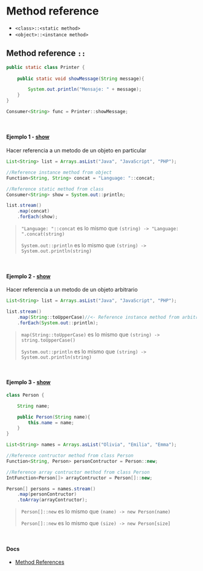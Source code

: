 # Method reference

- `<class>::<static method>`
- `<object>::<instance method>`


## Method reference `::`

```java
public static class Printer {
    
    public static void showMessage(String message){

        System.out.println("Mensaje: " + message);
    }
}
```

```java
Consumer<String> func = Printer::showMessage;
```


<br>


#### Ejemplo 1 - [show](/src/main/java/syntax/method_reference/Example1.java)

Hacer referencia a un metodo de un objeto en particular

```java
List<String> list = Arrays.asList("Java", "JavaScript", "PHP");

//Reference instance method from object         
Function<String, String> concat = "Language: "::concat;

//Reference static method from class 
Consumer<String> show = System.out::println;

list.stream()
    .map(concat)
    .forEach(show);

```
> `"Language: "::concat` es lo mismo que `(string) -> "Language: ".concat(string)`
>
> `System.out::println` es lo mismo que `(string) -> System.out.println(string)`
<br>


#### Ejemplo 2 - [show](../../src/main/java/syntax/method_reference/Example2.java)

Hacer referencia a un metodo de un objeto arbitrario

```java
List<String> list = Arrays.asList("Java", "JavaScript", "PHP");

list.stream()
    .map(String::toUpperCase)//<- Reference instance method from arbitrary object 
    .forEach(System.out::println);
```
> `map(String::toUpperCase)` es lo mismo que `(string) -> string.toUpperCase()`
>
> `System.out::println` es lo mismo que `(string) -> System.out.println(string)`
<br>


#### Ejemplo 3 - [show](../../src/main/java/syntax/method_reference/Example3.java)

```java
class Person {

    String name;

    public Person(String name){
        this.name = name;
    }
}
```

```java
List<String> names = Arrays.asList("Olivia", "Emilia", "Emma");

//Reference contructor method from class Person
Function<String, Person> personContructor = Person::new;

//Reference array contructor method from class Person
IntFunction<Person[]> arrayContructor = Person[]::new;

Person[] persons = names.stream()
    .map(personContructor)
    .toArray(arrayContructor);
```

> `Person[]::new` es lo mismo que `(name) -> new Person(name)`
>
> `Person[]::new` es lo mismo que `(size) -> new Person[size]`
<br>

#### Docs

- [Method References](https://docs.oracle.com/javase/tutorial/java/javaOO/methodreferences.html)
